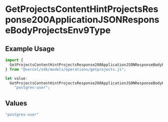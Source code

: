 # GetProjectsContentHintProjectsResponse200ApplicationJSONResponseBodyProjectsEnv9Type

## Example Usage

```typescript
import {
  GetProjectsContentHintProjectsResponse200ApplicationJSONResponseBodyProjectsEnv9Type,
} from "@vercel/sdk/models/operations/getprojects.js";

let value:
  GetProjectsContentHintProjectsResponse200ApplicationJSONResponseBodyProjectsEnv9Type =
    "postgres-user";
```

## Values

```typescript
"postgres-user"
```